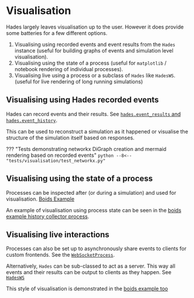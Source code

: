 # Visualisation

Hades largely leaves visualisation up to the user. However it does provide some batteries for a few different options.

1. Visualising using recorded events and event results from the `Hades` instance (useful for building graphs of events and simulation level visualisation).
1. Visualising using the state of a process (useful for `matplotlib` / notebook rendering of individual processes).
1. Visualising live using a process or a subclass of `Hades` like `HadesWS`. (useful for live rendering of long running simulations)

## Visualising using Hades recorded events

Hades can record events and their results. See [`hades.event_results` and `hades.event_history`](api_reference/hades/#hades.core.hades.Hades.__init__).

This can be used to reconstruct a simulation as it happened or visualise the structure of the simulation itself based on responses.

??? "Tests demonstrating networkx DiGraph creation and mermaid rendering based on recorded events"
    ```python
    --8<-- "tests/visualisation/test_networkx.py"
    ```

## Visualising using the state of a process

Processes can be inspected after (or during a simulation) and used for visualisation. [Boids Example](./examples/boids.md#)

An example of visualisation using process state can be seen in the [boids example history collector process](./examples/boids/#history-collector-and-renderer).


## Visualising live interactions

Processes can also be set up to asynchronously share events to clients for custom frontends. See the [`WebSocketProcess`](./api_reference/visualisation/#hades.visualisation.websockets.WebSocketProcess).

Alternatively, `Hades` can be sub-classed to act as a server. This way all events and their results can be output to clients as they happen. See [`HadesWS`](./api_reference/visualisation/#hades.visualisation.websockets.HadesWS)

This style of visualisation is demonstrated in the [boids example too](http://localhost:8000/examples/boids/#results)
